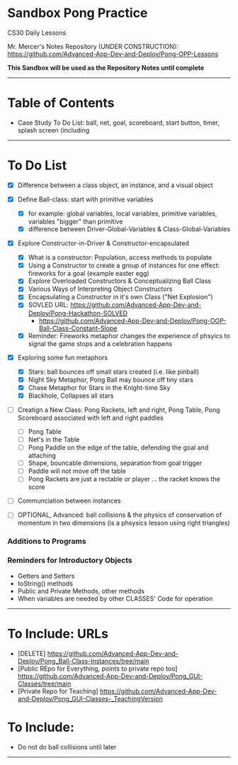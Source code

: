 # Sandbox Pong Practice
CS30 Daily Lessons

Mr. Mercer's Notes Repository (UNDER CONSTRUCTION): https://github.com/Advanced-App-Dev-and-Deploy/Pong-OPP-Lessons

**This Sandbox will be used as the Repository Notes until complete**

---

# Table of Contents
- Case Study To Do List: ball, net, goal, scoreboard, start button, timer, splash screen (including 

---

# To Do List
- [x] Difference between a class object, an instance, and a visual object
- [x] Define Ball-class: start with primitive variables
  - [x] for example: global variables, local variables, primitive variables, variables "bigger" than primitive
  - [x] difference between Driver-Global-Variables & Class-Global-Variables
- [x] Explore Constructor-in-Driver & Constructor-encapsulated
  - [x] What is a constructor: Population, access methods to populate
  - [x] Using a Constructor to create a group of instances for one effect: fireworks for a goal (example easter egg)
  - [x] Explore Overloaded Constructors & Conceptualizing Ball Class
  - [x] Various Ways of Interpreting Object Constructors
  - [x] Encapsulating a Constructor in it's own Class ("Net Explosion")
  - [x] SOVLED URL: https://github.com/Advanced-App-Dev-and-Deploy/Pong-Hackathon-SOLVED
	- https://github.com/Advanced-App-Dev-and-Deploy/Pong-OOP-Ball-Class-Constant-Slope
  - [x] Reminder: Fireworks metaphor changes the experience of phsyics to signal the game stops and a celebration happens
- [x] Exploring some fun metaphors
  - [x] Stars: ball bounces off small stars created (i.e. like pinball)
  - [x] Night Sky Metaphor, Pong Ball may bounce off tiny stars
  - [x] Chase Metaphor for Stars in the Knight-time Sky
  - [x] Blackhole, Collapses all stars
- [ ] Creatign a New Class: Pong Rackets, left and right, Pong Table, Pong Scoreboard associated with left and right paddles
  - [ ] Pong Table
  - [ ] Net's in the Table
  - [ ] Pong Paddle on the edge of the table, defending the goal and attaching
  - [ ] Shape, bouncable dimensions, separation from goal trigger
  - [ ] Paddle will not move off the table
  - [ ] Pong Rackets are just a rectable or player ... the racket knows the score
- [ ] Communciation between instances

- [ ] OPTIONAL, Advanced: ball collisions & the physics of conservation of momentum in two dimensions (is a phsysics lesson using right triangles)


### Additions to Programs


### Reminders for Introductory Objects
- Getters and Setters
- toString() methods
- Public and Private Methods, other methods
- When variables are needed by other CLASSES' Code for operation


---

# To Include: URLs
- [DELETE] https://github.com/Advanced-App-Dev-and-Deploy/Pong_Ball-Class-Instances/tree/main
- [Public REpo for Everything, points to private repo too] https://github.com/Advanced-App-Dev-and-Deploy/Pong_GUI-Classes/tree/main
- [Private Repo for Teaching] https://github.com/Advanced-App-Dev-and-Deploy/Pong_GUI-Classes-_TeachingVersion

# To Include: 
- Do not do ball collisions until later

---
